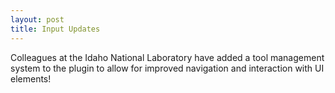 ```yaml
---
layout: post
title: Input Updates
---
```


Colleagues at the Idaho National Laboratory have added a tool management system to the plugin to allow for improved navigation and interaction with UI elements!